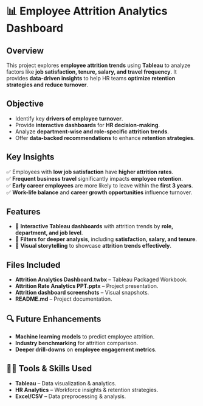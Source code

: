 # 📊 Employee Attrition Analytics Dashboard  

##  Overview  
This project explores **employee attrition trends** using **Tableau** to analyze factors like **job satisfaction, tenure, salary, and travel frequency**. It provides **data-driven insights** to help HR teams **optimize retention strategies and reduce turnover**.  

##  Objective  
- Identify key **drivers of employee turnover**.  
- Provide **interactive dashboards** for **HR decision-making**.  
- Analyze **department-wise and role-specific attrition trends**.  
- Offer **data-backed recommendations** to enhance **retention strategies**.  

##  Key Insights  
✅ Employees with **low job satisfaction** have **higher attrition rates**.  
✅ **Frequent business travel** significantly impacts **employee retention**.  
✅ **Early career employees** are more likely to leave within the **first 3 years**.  
✅ **Work-life balance** and **career growth opportunities** influence turnover.  

##  Features  
- 🔹 **Interactive Tableau dashboards** with attrition trends by **role, department, and job level**.  
- 🔹 **Filters for deeper analysis**, including **satisfaction, salary, and tenure**.  
- 🔹 **Visual storytelling** to showcase **attrition trends effectively**.  

##  Files Included  
-  **Attrition Analytics Dashboard.twbx** – Tableau Packaged Workbook.  
-  **Attrition Rate Analytics PPT.pptx** – Project presentation.  
-  **Attrition dashboard screenshots** – Visual snapshots.  
-  **README.md** – Project documentation.  

## 🔍 Future Enhancements  
-  **Machine learning models** to predict employee attrition.  
-  **Industry benchmarking** for attrition comparison.  
-  **Deeper drill-downs** on **employee engagement metrics**.  

## 👨‍💻 Tools & Skills Used  
-  **Tableau** – Data visualization & analytics.  
-  **HR Analytics** – Workforce insights & retention strategies.  
-  **Excel/CSV** – Data preprocessing & analysis.  


